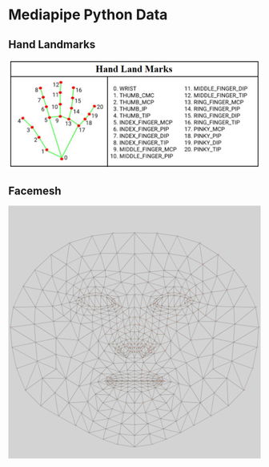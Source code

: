 # Mediapipe Python Data

## Hand Landmarks

![./docs/HandLandmarks.png](./docs/HandLandmarks.png)

## Facemesh

![./docs/canonical_face_model_uv_visualization.png](./docs/canonical_face_model_uv_visualization.png)
